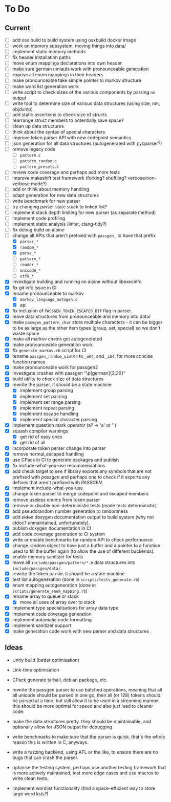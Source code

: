 # To Do

## Current

- [ ] add osx build to build system using osxbuild docker image
- [ ] work on memory subsystem, moving things into data/
- [ ] implement static memory methods
- [ ] fix header installation paths
- [ ] move enum mappings declarations into own header
- [ ] make sure german umlauts work with pronounceable generation
- [ ] expose all enum mappings in their headers
- [ ] make pronounceable take simple pointer to markov structure
- [ ] make word list generation work
- [ ] write script to check sizes of the various components by parsing `nm` output
- [ ] write tool to determine size of various data structures (using size, nm, objdump)
- [ ] add static assertions to check size of structs
- [ ] rearrange struct members to potentially save space?
- [ ] clean up data structures
- [ ] think about the syntax of special characters
- [ ] improve token parser API with new codepoint semantics
- [ ] json generation for all data structures (autogenerated with pycparser?)
- [ ] remove legacy code
    - [ ] `pattern.c`
    - [ ] `pattern_random.c`
    - [ ] `pattern_presets.c`
- [ ] review code coverage and perhaps add more tests
- [ ] improve makeshift test framework (forking? shuffling? verbose/non-verbose mode?)
- [ ] add or think about memory handling
- [ ] adapt generation for new data structures
- [ ] write benchmark for new parser
- [ ] try changing parser state stack to linked list?
- [ ] implement stack depth limiting for new parser (as separate method)
- [ ] implement code profiling
- [ ] implement static analysis (linter, clang-tidy?)
- [ ] fix debug build on alpine
- [ ] change all APIs that aren't prefixed with `passgen_` to have that prefix
    - [x] `parser_*`
    - [x] `random_*`
    - [x] `parse_*`
    - [ ] `pattern_*`
    - [ ] `reader_*`
    - [ ] `unicode_*`
    - [ ] `utf8_*`
- [x] investigate building and running on alpine without libexecinfo
- [x] fix git info issue in CI
- [x] rename pronounceable to markov
    - [x] `markov_language_autogen.c`
    - [x] api
- [x] fix inclusion of `PASSGEN_TOKEN_ESCAPED_BIT` flag in parser.
- [x] move data structures from pronounceable and memory into data/
- [x] make `passgen_pattern_char` store multiple characters - it can be bigger to be as large as the other item types (group, set, special) so we don't waste space
- [x] make all markov chains get autogenerated
- [x] make pronounceable generation work
- [x] fix `generate_markov.rb` script for CI
- [x] rename `passgen_random_uint64` to `_u64`, and `_i64`, for more concise function names
- [x] make pronounceable work for passgen2
- [x] investigate crashes with passgen "\p[german]{2,20}"
- [x] build utility to check size of data structures
- [x] rewrite the parser, it should be a state machine
    - [x] implement group parsing
    - [x] implement set parsing
    - [x] implement set range parsing
    - [x] implement repeat parsing
    - [x] implement escape handling
    - [x] implement special character parsing
- [x] implement question mark operator (a? -> 'a' or '')
- [x] squash compiler warnings
    - [x] get rid of easy ones
    - [x] get rid of all
- [x] incorporate token parser change into parser
- [x] remove normal_escaped handling
- [x] use CPack in CI to generate packages and publish
- [x] fix include-what-you-use recommendations
- [x] add check target to see if library exports any symbols that are not
    prefixed with *passgen* and perhaps one to check if it exports any defines
    that aren't prefixed with *PASSGEN*.
- [x] implement include-what-you-use
- [x] change token parser to merge codepoint and escaped members
- [x] remove useless enums from token parser
- [x] remove or disable non-deterministic tests (made tests deterministic)
- [x] add pseudorandom number generation to randomness
- [x] add ~~cldoc~~ doxygen documentation output to build system (why not cldoc? unmaintained, unfortunately).
- [x] publish doxygen documentation in CI
- [x] add code coverage generation to CI system
- [x] write or enable benchmarks for random API to check performance
- [x] change random object to have just a buffer and a pointer to a function
    used to fill the buffer again (to allow the use of different backends).
- [x] enable memory sanitizer for tests
- [x] move all `include/passgen/pattern/*.h` data structures into `include/passgen/data/`.
- [x] rewrite the token parser. it should be a state machine
- [x] test list autogeneration (done in `scripts/tests_generate.rb`)
- [x] enum mapping autogeneration (done in `scripts/generate_enum_mapping.rb`)
- [x] rename array to queue or stack
    - [x] move all uses of array over to stack
- [x] implement type specialisations for array data type
- [x] implement code coverage generation
- [x] implement automatic code formatting
- [x] implement sanitizer support
- [x] make generation code work with new parser and data structures

## Ideas

- Unity build (better optimisation)
- Link-time optimisation
- CPack generate tarball, debian package, etc.

- rewrite the passgen parser to use batched operations, meaning that all
  all unicode should be parsed in one go, then all (or 128) tokens should
  be parsed at a time. but still allow it to be used in a streaming manner.
  this should be more optimal for speed and also just lead to cleaner code.
- make the data structures pretty. they should be maintainable, and optionally
  allow for JSON output for debugging
- write benchmarks to make sure that the parser is quick. that's the whole
  reason this is written in C, anyways.
- write a fuzzing backend, using AFL or the like, to ensure there are no bugs
  that can crash the parser.
- optimise the testing system, perhaps use another testing framework that is
  more actively maintained, test more edge cases and use macros to write clean
  tests.
- implement wordlist functionality (find a space-efficient way to store large
  word lists?)
